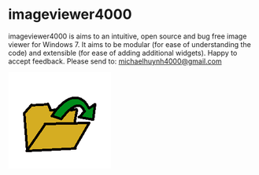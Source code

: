 # imageviewer4000
imageviewer4000 is aims to an intuitive, open source and bug free image viewer for Windows 7. It aims to be modular (for ease of understanding the code) and extensible (for ease of adding additional widgets). Happy to accept feedback. Please send to: michaelhuynh4000@gmail.com


![alt text](ReadmeImages/IMG_20161030_214811.png "Logo Title Text 1")

